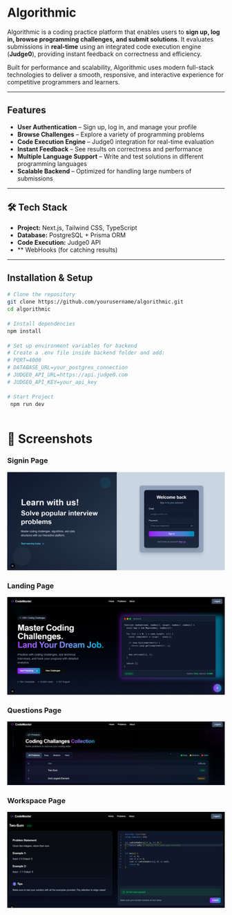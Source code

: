 #  Algorithmic

Algorithmic is a coding practice platform that enables users to **sign up, log in, browse programming challenges, and submit solutions**. It evaluates submissions in **real-time** using an integrated code execution engine (**Judge0**), providing instant feedback on correctness and efficiency.  

Built for performance and scalability, Algorithmic uses modern full-stack technologies to deliver a smooth, responsive, and interactive experience for competitive programmers and learners.

----

##  Features
- **User Authentication** – Sign up, log in, and manage your profile
- **Browse Challenges** – Explore a variety of programming problems
- **Code Execution Engine** – Judge0 integration for real-time evaluation
- **Instant Feedback** – See results on correctness and performance
- **Multiple Language Support** – Write and test solutions in different programming languages
- **Scalable Backend** – Optimized for handling large numbers of submissions

---

## 🛠 Tech Stack
- **Project:** Next.js, Tailwind CSS, TypeScript   
- **Database:** PostgreSQL + Prisma ORM  
- **Code Execution:** Judge0 API  
- ** WebHooks (for catching results)  

---

##  Installation & Setup

```bash
# Clone the repository
git clone https://github.com/yourusername/algorithmic.git
cd algorithmic

# Install dependencies 
npm install

# Set up environment variables for backend
# Create a .env file inside backend folder and add:
# PORT=4000
# DATABASE_URL=your_postgres_connection
# JUDGE0_API_URL=https://api.judge0.com
# JUDGE0_API_KEY=your_api_key

# Start Project
 npm run dev



```

# 📸 Screenshots

### Signin Page
![Signin Page](SC/Signin.png)

### Landing Page
![Landing Page](SC/Landing.png)

### Questions Page
![Questions Page](SC/Questions.png)

### Workspace Page
![Worskspace](SC/Question.png)

